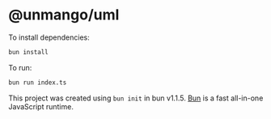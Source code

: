 # @unmango/uml

To install dependencies:

```bash
bun install
```

To run:

```bash
bun run index.ts
```

This project was created using `bun init` in bun v1.1.5. [Bun](https://bun.sh) is a fast all-in-one JavaScript runtime.
